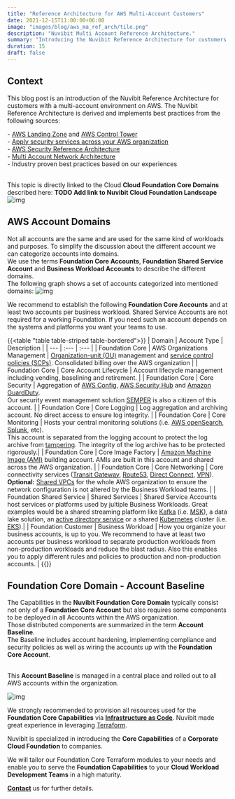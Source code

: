 ```yaml
---
title: "Reference Architecture for AWS Multi-Account Customers"
date: 2021-12-15T11:00:00+06:00
image: "images/blog/aws_ma_ref_arch/tile.png"
description: "Nuvibit Multi Account Reference Architecture."
summary: "Introducing the Nuvibit Reference Architecture for customers with a multi-account environment on AWS."
duration: 15
draft: false
---
```

## Context

This blog post is an introduction of the Nuvibit Reference Architecture for customers with a multi-account environment on AWS.
The Nuvibit Reference Architecture is derived and implements best practices from the following sources:

\- [AWS Landing Zone](https://aws.amazon.com/de/solutions/implementations/aws-landing-zone/ 'AWS Landing Zone') and [AWS Control Tower](https://aws.amazon.com/de/controltower/ 'AWS Control Tower')<br/>
\- [Apply security services across your AWS organization](https://docs.aws.amazon.com/prescriptive-guidance/latest/security-reference-architecture/security-services.html 'Apply security services across your AWS organization')<br/>
\- [AWS Security Reference Architecture](https://docs.aws.amazon.com/prescriptive-guidance/latest/security-reference-architecture/architecture.html 'AWS Security Reference Architecture')<br/>
\- [Multi Account Network Architecture](https://docs.aws.amazon.com/managedservices/latest/userguide/malz-net-arch.html 'Multi Account Network Architecture')<br/>
\- Industry proven best practices based on our experiences<br/><br/>

This topic is directly linked to the Cloud **Cloud Foundation Core Domains** described here: **TODO Add link to Nuvibit Cloud Foundation Landscape**
![img](images/blog/aws_ma_ref_arch/foundation_core_domains.png)

## AWS Account Domains
Not all accounts are the same and are used for the same kind of workloads and purposes. To simplify the discussion about the different account we can categorize accounts into domains. <br/>
We use the terms **Foundation Core Accounts**, **Foundation Shared Service Account** and **Business Workload Accounts** to describe the different domains.<br/>
The following graph shows a set of accounts categorized into mentioned domains:
![img](images/blog/aws_ma_ref_arch/aws_ma_account_types.png)

We recommend to establish the following **Foundation Core Accounts** and at least two accounts per business workload. Shared Service Accounts are not required for a working Foundation. If you need such an account depends on the systems and platforms you want your teams to use.<br/>

{{<table "table table-striped table-bordered">}}
| Domain | Account Type | Description |
| ---   | :---  | :---  |
| Foundation Core | AWS Organizations Management | [Organization-unit (OU)](https://docs.aws.amazon.com/organizations/latest/userguide/orgs_manage_ous.html) management and [service control policies (SCPs)](https://docs.aws.amazon.com/organizations/latest/userguide/orgs_manage_policies_scps.html). Consolidated billing over the AWS organization |
| Foundation Core | Core Account Lifecycle | Account lifecycle management including vending, baselining and retirement. |
| Foundation Core | Core Security | Aggregation of [AWS Config](https://aws.amazon.com/config/), [AWS Security Hub](https://aws.amazon.com/security-hub/) and [Amazon GuardDuty](https://aws.amazon.com/guardduty/). <br/> Our security event management solution [SEMPER](linktosemper) is also a citizen of this account. |
| Foundation Core | Core Logging | Log aggregation and archiving account. No direct access to ensure log integrity. |
| Foundation Core | Core Monitoring | Hosts your central monitoring solutions (i.e. [AWS openSearch](https://aws.amazon.com/opensearch-service/), [Splunk](https://www.splunk.com/), etc).<br/>This account is separated from the logging account to protect the log archive from [tampering](https://capec.mitre.org/data/definitions/268.html). The integrity of the log archive has to be protected rigorously.|
| Foundation Core | Core Image Factory | [Amazon Machine Image (AMI)](https://docs.aws.amazon.com/de_de/AWSEC2/latest/UserGuide/AMIs.html) building account. AMIs are built in this account and shared across the AWS organization. |
| Foundation Core | Core Networking | Core connectivity services ([Transit Gateway](https://aws.amazon.com/transit-gateway/), [Route53](https://aws.amazon.com/route53/), [Direct Connect](https://aws.amazon.com/directconnect/), [VPN](https://aws.amazon.com/vpn/)).<br/> **Optional:** [Shared VPCs](https://docs.aws.amazon.com/vpc/latest/userguide/vpc-sharing.html#vpc-sharing-share-subnet) for the whole AWS organization to ensure the network configuration is not altered by the Business Workload teams. |
| Foundation Shared Service | Shared Services | Shared Service Accounts host services or platforms used by jultiple Business Workloads. Great examples would be a shared streaming platform like [Kafka](https://kafka.apache.org/) (i.e. [MSK](https://aws.amazon.com/msk/)), a data lake solution, an [active directory service](https://aws.amazon.com/directoryservice/) or a shared [Kubernetes](https://kubernetes.io/de/docs/concepts/overview/what-is-kubernetes/) cluster (i.e. [EKS](https://aws.amazon.com/eks/)).|
| Foundation Customer | Business Workload | How you organize your business accounts, is up to you. We recommend to have at least two accounts per business workload to separate production workloads from non-production workloads and reduce the blast radius. Also this enables you to apply different rules and policies to production and non-production accounts. |
{{</table>}}
<br/>

## Foundation Core Domain - Account Baseline
The Capabilities in the **Nuvibit Foundation Core Domain** typically consist not only of a **Foundation Core Account** but also requires some components to be deployed in all Accounts within the AWS organization.<br/>
Those distributed components are summarized in the term **Account Baseline**.<br/>
The Baseline includes account hardening, implementing compliance and security policies as well as wiring the accounts up with the **Foundation Core Account**.<br/><br/>

This **Account Baseline** is managed in a central place and rolled out to all AWS accounts within the organization.

![img](images/blog/aws_ma_ref_arch/aws_foundation_core.png)

We strongly recommended to provision all resources used for the **Foundation Core Capabilities** via **[Infrastructure as Code](/faq/#iac 'What is Infrastructure as Code?')**. Nuvibit made great experience in leveraging [Terraform](https://www.terraform.io/intro/index.html 'Introduction to Terraform').

Nuvibit is specialized in introducing the **Core Capabilities** of a **Corporate Cloud Foundation** to companies.

We will tailor our Foundation Core Terraform modules to your needs and enable you to serve the **Foundation Capabilities** to your **Cloud Workload Development Teams** in a high maturity.

**[Contact](/contact/ 'Contact us for more information!')** us for further details.
